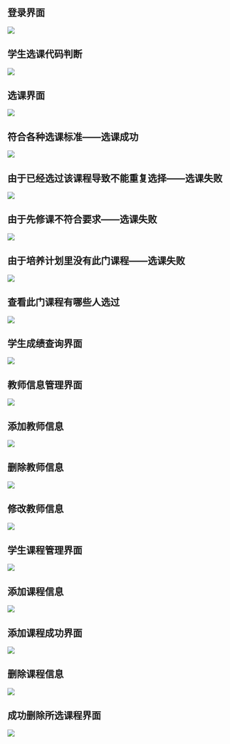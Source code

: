 ## 登录界面
![](登录.jpg)
## 学生选课代码判断
![](选课判断代码.png)
## 选课界面
![](选课界面.jpg)
## 符合各种选课标准——选课成功
![](选课成功界面.png)
## 由于已经选过该课程导致不能重复选择——选课失败
![](已经选过此门课程.jpg)
## 由于先修课不符合要求——选课失败
![](先修课程不达标.png)
## 由于培养计划里没有此门课程——选课失败
![](培养计划没有此门课程.jpg)
## 查看此门课程有哪些人选过
![](查看已选名单.jpg)
## 学生成绩查询界面
![](学生成绩查询.png)
## 教师信息管理界面
![](教师管理界面.png)
## 添加教师信息
![](增加教师.png)
## 删除教师信息
![](删除教师.png)
## 修改教师信息
![](修改教师信息.png)
## 学生课程管理界面
![](课程管理界面.jpg)
## 添加课程信息
![](添加课程信息.jpg)
## 添加课程成功界面
![](添加课程成功界面.png)
## 删除课程信息
![](删除所选课程.png)
## 成功删除所选课程界面
![](删除课程成功界面.jpg)
